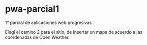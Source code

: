 # pwa-parcial1
 1° parcial de aplicaciones web progresivas



Elegí el camino 2 para el sitio, de insertar un mapa de acuerdo a las coordenadas de Open Weather.
